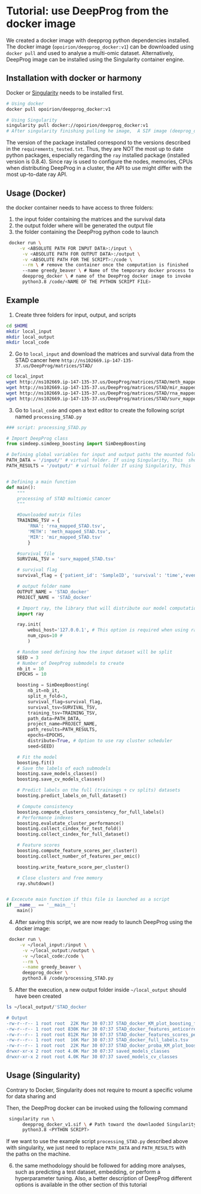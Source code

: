 # Tutorial: use DeepProg from the docker image

We created a docker image with deepprog python dependencies installed. The docker image (`opoirion/deepprog_docker:v1`) can be downloaded using `docker pull` and used to analyse a multi-omic dataset. Alternatively, DeepProg image can be installed using the Singularity container engine.

## Installation with docker or harmony
Docker or [Singularity](https://sylabs.io/guides/3.0/user-guide/installation.html) needs to be installed first.

```bash
# Using docker
docker pull opoirion/deepprog_docker:v1

# Using Singularity
singularity pull docker://opoirion/deepprog_docker:v1
# After singularity finishing pulling he image,  A SIF image (deeprog_docker_v1.sif) should have been created within the local folder
```

The version of the package installed correspond to the versions described in the `requirements_tested.txt`. Thus, they are NOT the most up to date python packages, especially regarding the `ray` installed package (installed version is 0.8.4). Since ray is used to configure the nodes, memories, CPUs when distributing DeepProg in a cluster, the API to use might differ with the most up-to-date ray API.

## Usage (Docker)
the docker container needs to have access to three folders:
1. the input folder containing the matrices and the survival data
2. the output folder where will be generated the output file
3. the folder containing the DeepProg python code to launch


```bash
 docker run \
     -v <ABSOLUTE PATH FOR INPUT DATA>:/input \
      -v <ABSOLUTE PATH FOR OUTPUT DATA>:/output \
      -v <ABSOLUTE PATH FOR THE SCRIPT>:/code \
      --rm \ # remove the container once the computation is finished
      --name greedy_beaver \ # Name of the temporary docker process to create
      deepprog_docker \ # name of the DeepProg docker image to invoke
      python3.8 /code/<NAME OF THE PYTHON SCRIPT FILE>
```

## Example
1. Create three folders for input, output, and scripts
```bash
cd $HOME
mkdir local_input
mkdir local_output
mkdir local_code
```

2. Go to `local_input` and download the matrices and survival data from the STAD cancer here `http://ns102669.ip-147-135-37.us/DeepProg/matrices/STAD/`

```bash
cd local_input
wget http://ns102669.ip-147-135-37.us/DeepProg/matrices/STAD/meth_mapped_STAD.tsv
wget http://ns102669.ip-147-135-37.us/DeepProg/matrices/STAD/mir_mapped_STAD.tsv
wget http://ns102669.ip-147-135-37.us/DeepProg/matrices/STAD/rna_mapped_STAD.tsv
wget http://ns102669.ip-147-135-37.us/DeepProg/matrices/STAD/surv_mapped_STAD.tsv
```

3. Go to `local_code` and open a text editor to create the following script named `processing_STAD.py`

```python
### script: processing_STAD.py

# Import DeepProg class
from simdeep.simdeep_boosting import SimDeepBoosting

# Defining global variables for input and output paths the mounted folder from the docker image
PATH_DATA = '/input/' # virtual folder. If using Singularity, This  should be the existing path on the machine
PATH_RESULTS = '/output/' # virtual folder If using Singularity, This  should be the existing path on the machine


# Defining a main function
def main():
    """
    processing of STAD multiomic cancer
    """

    #Downloaded matrix files
    TRAINING_TSV = {
        'RNA': 'rna_mapped_STAD.tsv',
        'METH': 'meth_mapped_STAD.tsv',
        'MIR': 'mir_mapped_STAD.tsv'
        }

    #survival file
    SURVIVAL_TSV = 'surv_mapped_STAD.tsv'

    # survival flag
    survival_flag = {'patient_id': 'SampleID', 'survival': 'time','event': 'event'}

    # output folder name
    OUTPUT_NAME = 'STAD_docker'
    PROJECT_NAME = 'STAD_docker'

    # Import ray, the library that will distribute our model computation accros different nodes
    import ray

    ray.init(
        webui_host='127.0.0.1', # This option is required when using ray from the docker image
        num_cpus=10 #
        )

    # Random seed defining how the input dataset will be split
    SEED = 3
    # Number of DeepProg submodels to create
    nb_it = 10
    EPOCHS = 10

    boosting = SimDeepBoosting(
        nb_it=nb_it,
        split_n_fold=3,
        survival_flag=survival_flag,
        survival_tsv=SURVIVAL_TSV,
        training_tsv=TRAINING_TSV,
        path_data=PATH_DATA,
        project_name=PROJECT_NAME,
        path_results=PATH_RESULTS,
        epochs=EPOCHS,
        distribute=True, # Option to use ray cluster scheduler
        seed=SEED)

    # Fit the model
    boosting.fit()
    # Save the labels of each submodels
    boosting.save_models_classes()
    boosting.save_cv_models_classes()

    # Predict labels on the full (trainings + cv splits) datasets
    boosting.predict_labels_on_full_dataset()

    # Compute consistency
    boosting.compute_clusters_consistency_for_full_labels()
    # Performance indexes
    boosting.evalutate_cluster_performance()
    boosting.collect_cindex_for_test_fold()
    boosting.collect_cindex_for_full_dataset()

    # Feature scores
    boosting.compute_feature_scores_per_cluster()
    boosting.collect_number_of_features_per_omic()

    boosting.write_feature_score_per_cluster()

    # Close clusters and free memory
    ray.shutdown()


# Excecute main function if this file is launched as a script
if __name__ == '__main__':
    main()
```

4. After saving this script, we are now ready to launch DeepProg using the docker image:

```bash
 docker run \
     -v ~/local_input:/input \
      -v ~/local_output:/output \
      -v ~/local_code:/code \
      --rm \
      --name greedy_beaver \
      deepprog_docker \
      python3.8 /code/processing_STAD.py
```

5. After the execution, a new output folder inside `~/local_output` should have been created

```bash
ls ~/local_output/'STAD_docker

# Output
-rw-r--r-- 1 root root  22K Mar 30 07:37 STAD_docker_KM_plot_boosting_full.pdf
-rw-r--r-- 1 root root 830K Mar 30 07:37 STAD_docker_features_anticorrelated_scores_per_clusters.tsv
-rw-r--r-- 1 root root 812K Mar 30 07:37 STAD_docker_features_scores_per_clusters.tsv
-rw-r--r-- 1 root root  16K Mar 30 07:37 STAD_docker_full_labels.tsv
-rw-r--r-- 1 root root  22K Mar 30 07:37 STAD_docker_proba_KM_plot_boosting_full.pdf
drwxr-xr-x 2 root root 4.0K Mar 30 07:37 saved_models_classes
drwxr-xr-x 2 root root 4.0K Mar 30 07:37 saved_models_cv_classes

```

## Usage (Singularity)

Contrary to Docker, Singularity does not require to mount a specific volume for data sharing and

Then, the DeepProg docker can be invoked using the following command

```bash
 singularity run \
      deepprog_docker_v1.sif \ # Path toward the downlaoded Singularity SIF image
      python3.8 <PYTHON SCRIPT>
```

If we want to use the example script `processing_STAD.py` described above with singularity, we just need to replace `PATH_DATA` and `PATH_RESULTS` with the paths on the machine.


6. the same methodology should be followed for adding more analyses, such as predicting a test dataset, embedding, or perform a hyperparameter tuning. Also, a better description of DeepProg different options is available in the other section of this tutorial
